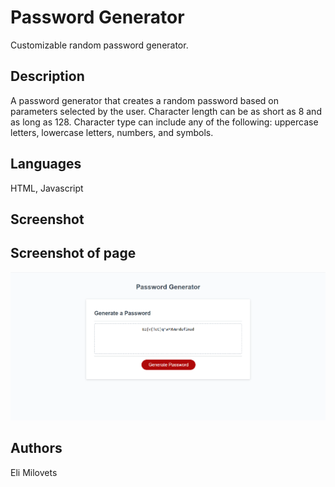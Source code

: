 # Password Generator

Customizable random password generator.

## Description

A password generator that creates a random password based on parameters selected by the user. Character length can be as short as 8 and as long as 128. Character type can include any of the following: uppercase letters, lowercase letters, numbers, and symbols. 

## Languages
HTML, Javascript

## Screenshot

## Screenshot of page
![Screenshot](./Develop/assets/Screenshot.png)

## Authors

Eli Milovets